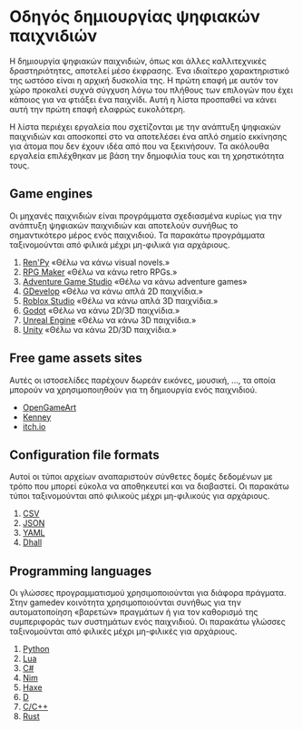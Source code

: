 # Οδηγός δημιουργίας ψηφιακών παιχνιδιών

Η δημιουργία ψηφιακών παιχνιδιών, όπως και άλλες καλλιτεχνικές δραστηριότητες, αποτελεί μέσο έκφρασης.
Ένα ιδιαίτερο χαρακτηριστικό της ωστόσο είναι η αρχική δυσκολία της.
Η πρώτη επαφή με αυτόν τον χώρο προκαλεί συχνά σύγχυση
λόγω του πλήθους των επιλογών που έχει κάποιος για να φτιάξει ένα παιχνίδι.
Αυτή η λίστα προσπαθεί να κάνει αυτή την πρώτη επαφή ελαφρώς ευκολότερη.

Η λίστα περιέχει εργαλεία που σχετίζονται με την ανάπτυξη ψηφιακών παιχνιδιών
και αποσκοπεί στο να αποτελέσει ένα απλό σημείο εκκίνησης
για άτομα που δεν έχουν ιδέα από που να ξεκινήσουν.
Τα ακόλουθα εργαλεία επιλέχθηκαν με βάση την δημοφιλία τους και τη χρηστικότητα τους.

## Game engines

Οι μηχανές παιχνιδιών είναι προγράμματα
σχεδιασμένα κυρίως για την ανάπτυξη ψηφιακών παιχνιδιών
και αποτελούν συνήθως το σημαντικότερο μέρος ενός παιχνιδιού.
Τα παρακάτω προγράμματα ταξινομούνται
από φιλικά μέχρι μη-φιλικά για αρχάριους.

1. [Ren'Py](https://www.renpy.org)
«Θέλω να κάνω visual novels.»
2. [RPG Maker](https://www.rpgmakerweb.com)
«Θέλω να κάνω retro RPGs.»
3. [Adventure Game Studio](https://www.adventuregamestudio.co.uk)
«Θέλω να κάνω adventure games»
4. [GDevelop](https://gdevelop.io)
«Θέλω να κάνω απλά 2D παιχνίδια.»
5. [Roblox Studio](https://www.roblox.com/create)
«Θέλω να κάνω απλά 3D παιχνίδια.»
6. [Godot](https://godotengine.org)
«Θέλω να κάνω 2D/3D παιχνίδια.»
7. [Unreal Engine](https://www.unrealengine.com)
«Θέλω να κάνω 3D παιχνίδια.»
8. [Unity](https://unity.com)
«Θέλω να κάνω 2D/3D παιχνίδια.»

## Free game assets sites

Αυτές οι ιστοσελίδες παρέχουν
δωρεάν εικόνες, μουσική, ...,
τα οποία μπορούν να χρησιμοποιηθούν
για τη δημιουργία ενός παιχνιδιού.

* [OpenGameArt](https://opengameart.org)
* [Kenney](https://www.kenney.nl)
* [itch.io](https://itch.io)

## Configuration file formats

Αυτοί οι τύποι αρχείων αναπαριστούν
σύνθετες δομές δεδομένων
με τρόπο που μπορεί εύκολα να αποθηκευτεί και να διαβαστεί.
Οι παρακάτω τύποι ταξινομούνται
από φιλικούς μέχρι μη-φιλικούς για αρχάριους.

1. [CSV](https://en.wikipedia.org/wiki/Comma-separated_values)
2. [JSON](https://en.wikipedia.org/wiki/JSON)
3. [YAML](https://en.wikipedia.org/wiki/YAML)
4. [Dhall](https://dhall-lang.org)

## Programming languages

Οι γλώσσες προγραμματισμού χρησιμοποιούνται
για διάφορα πράγματα.
Στην gamedev κοινότητα χρησιμοποιούνται
συνήθως για την αυτοματοποίηση «βαρετών» πραγμάτων
ή για τον καθορισμό της συμπεριφοράς των συστημάτων ενός παιχνιδιού.
Οι παρακάτω γλώσσες ταξινομούνται
από φιλικές μέχρι μη-φιλικές για αρχάριους.

1. [Python](https://www.python.org)
2. [Lua](https://www.lua.org)
3. [C#](https://visualstudio.microsoft.com)
4. [Nim](https://nim-lang.org)
5. [Haxe](https://haxe.org)
6. [D](https://dlang.org)
7. [C/C++](https://cplusplus.com)
8. [Rust](https://www.rust-lang.org)
